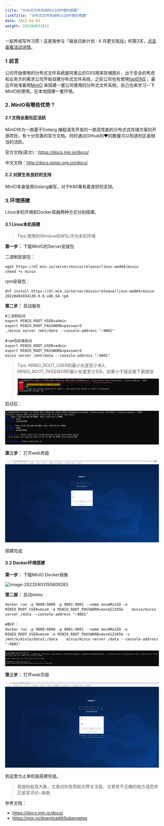 ```yaml
---
title: "分布式文件系统MinIO环境的搭建"
linkTitle: "分布式文件系统MinIO环境的搭建"
date: 2022-04-03
weight: 202204031013
---
```


一起养成写作习惯！这是我参与「掘金日新计划 · 4 月更文挑战」的第3天，[点击查看活动详情](https://juejin.cn/post/7080800226365145118)。

### 1.前言

公司开始使用的分布式文件系统是阿里云的OSS用来存储图片，出于安全的考虑和业务方的需求公司开始自建分布式文件系统，之前公司也有使用[fastDNS](https://github.com/happyfish100/fastdfs) 。最近开始准备用[MinIO](https://github.com/minio/minio) 来搭建一套公司使用的分布式文件系统。自己也来学习一下MinIO的使用。在本地搭建一套环境。

### 2. MinIO有哪些优势？

#### 2.1 文档全面社区活跃

MinIO作为一款基于Golang 编程语言开发的一款高性能的分布式式存储方案的开源项目，有十分完善的官方文档。同时通过Github的❤的数量可以知道社区是相当的活跃。

官方文档(英文)：https://docs.min.io/docs/

中文文档：http://docs.minio.org.cn/docs/

#### 2.2 对原生有良好的支持

MinIO本身是用Golang编写，对于K8S等有着良好的支持。

### 3.环境搭建

Linux本机环境和Docker容器两种方式分别搭建。

#### 3.1 Linux本机搭建

> Tips:使用的Window的WSL作为本机环境

**第一步：** 下载MinIO的Server安装包

二进制安装包：

```shell
wget https://dl.min.io/server/minio/release/linux-amd64/minio
chmod +x minio
```

rpm安装包：

```shell
dnf install https://dl.min.io/server/minio/release/linux-amd64/minio-20220401034139.0.0.x86_64.rpm

```

**第二步：** 启动服务

```shell
#二进制启动
export MINIO_ROOT_USER=admin 
export MINIO_ROOT_PASSWORD=password 
./minio server /mnt/data --console-address ":9001"

#rpm包安装启动
export MINIO_ROOT_USER=admin 
export MINIO_ROOT_PASSWORD=password 
minio server /mnt/data --console-address ":9001"
```

> Tips: MINIO_ROOT_USER的最小长度至少未3，MINIO_ROOT_PASSWORD最小长度至少为8，如果小于就会报下面错误
>
> ![MinIO启动错误](https://raw.githubusercontent.com/mxsm/picture/main/other/minioMinIO%E5%90%AF%E5%8A%A8%E9%94%99%E8%AF%AF.png)

启动后：

![image-20220403143459778](https://raw.githubusercontent.com/mxsm/picture/main/other/minioimage-20220403143459778.png)

**第三步：** 打开web界面

![image-20220403143707690](https://raw.githubusercontent.com/mxsm/picture/main/other/minioimage-20220403143707690.png)

搭建完成

#### 3.2 Docker环境搭建

**第一步：** 下载MinIO Docker镜像

![image-20220403150809283](C:\Users\mxsm\AppData\Roaming\Typora\typora-user-images\image-20220403150809283.png)

**第二部：** 启动minio

```shell
docker run -p 9000:9000 -p 9001:9001 --name mxsmMinIO -e MINIO_ROOT_USER=mxsm -e MINIO_ROOT_PASSWORD=mxsm123456    minio/minio server /data --console-address ":9001"

#例子：
docker run -p 9000:9000 -p 9001:9001 --name mxsmMinIO -e MINIO_ROOT_USER=mxsm -e MINIO_ROOT_PASSWORD=mxsm123456 -v /mnt/e/minio/data1:/data    minio/minio server /data --console-address ":9001"
```

![image-20220403152424899](https://raw.githubusercontent.com/mxsm/picture/main/other/minioimage-20220403152424899.png)

**第三步：** 打开web页面

![image-20220403152503196](https://raw.githubusercontent.com/mxsm/picture/main/other/minioimage-20220403152503196.png)

到这里为止单机版搭建完成。

> 我是蚂蚁背大象，文章对你有帮助点赞关注我，文章有不正确的地方请您斧正留言评论~谢谢

参考文档：

- https://docs.min.io/docs/
- https://min.io/download#/kubernetes
